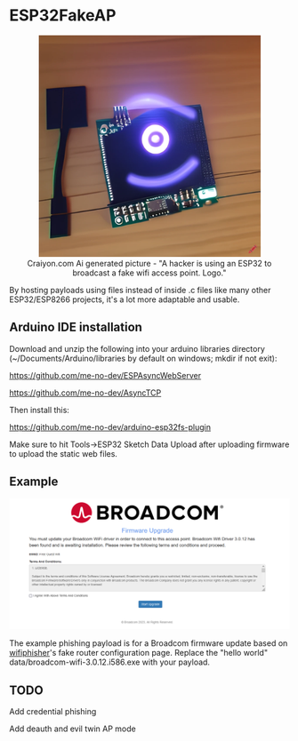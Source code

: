 # ESP32FakeAP
<p align="center">
<img width="399" alt="immagine" src="https://github.com/TheKevinWang/ESP32FakeAP/raw/main/FakeAP/craiyon_logo.png">
<br>
Craiyon.com Ai generated picture - "A hacker is using an ESP32 to broadcast a fake wifi access point. Logo."
</p>

By hosting payloads using files instead of inside .c files like many other ESP32/ESP8266 projects, it's a lot more adaptable and usable. 

## Arduino IDE installation

Download and unzip the following into your arduino libraries directory (~/Documents/Arduino/libraries by default on windows; mkdir if not exit):

https://github.com/me-no-dev/ESPAsyncWebServer

https://github.com/me-no-dev/AsyncTCP

Then install this:

https://github.com/me-no-dev/arduino-esp32fs-plugin

Make sure to hit Tools->ESP32 Sketch Data Upload after uploading firmware to upload the static web files.

## Example

![phishing example](https://github.com/TheKevinWang/ESP32FakeAP/raw/main/FakeAP/FakeAPExample.png)

The example phishing payload is for a Broadcom firmware update based on [wifiphisher](https://github.com/wifiphisher/wifiphisher)'s fake router configuration page. Replace the "hello world" data/broadcom-wifi-3.0.12.i586.exe with your payload.

## TODO
Add credential phishing

Add deauth and evil twin AP mode

